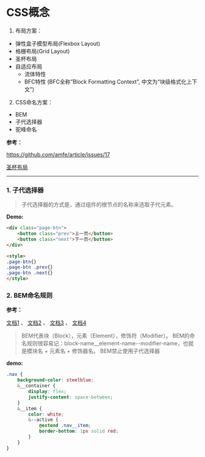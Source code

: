 

# CSS概念

1. 布局方案：
 - 弹性盒子模型布局(Flexbox Layout)
 - 格栅布局(Grid Layout)
 - 圣杯布局
 - 自适应布局
    - 流体特性
    - BFC特性 (BFC全称”Block Formatting Context”, 中文为“块级格式化上下文”)


2. CSS命名方案：
 - BEM
 - 子代选择器
 - 驼峰命名


**参考：**

https://github.com/amfe/article/issues/17

[圣杯布局](https://my.oschina.net/jsan/blog/368543)

---

### 1. 子代选择器

> 子代选择器的方式是，通过组件的根节点的名称来选取子代元素。

**Demo:**

```html
<div class="page-btn">
	<button class="prev">上一页</button>
	<button class="next">下一页</button>
</div>

<style>
.page-btn{}
.page-btn .prev{}
.page-btn .next{}
</style>
```


### 2. BEM命名规则

**参考：**

[文档1](http://www.w3cplus.com/css/bem-definitions.html) 、 
[文档2](http://www.w3cplus.com/css/battling-bem-extended-edition-common-problems-and-how-to-avoid-them.html)  、 
[文档3](http://www.w3cplus.com/preprocessor/getting-sass-y-with-bem.html) 、
[文档4](http://blog.lxjwlt.com/front-end/2015/10/08/why-bem.html)  

> BEM代表块（Block），元素（Element），修饰符（Modifier）。
> BEM的命名规则很容易记：block-name__element-name--modifier-name，也就是模块名 + 元素名 + 修饰器名。
> BEM禁止使用子代选择器

**demo:**

```scss
.nav {
    background-color: steelblue;
    &__container {
        display: flex;
        justify-content: space-between;
    }
    &__item {
        color: white;
        &--active {
            @extend .nav__item;
            border-bottom: 1px solid red;
        }
    }
}
```














